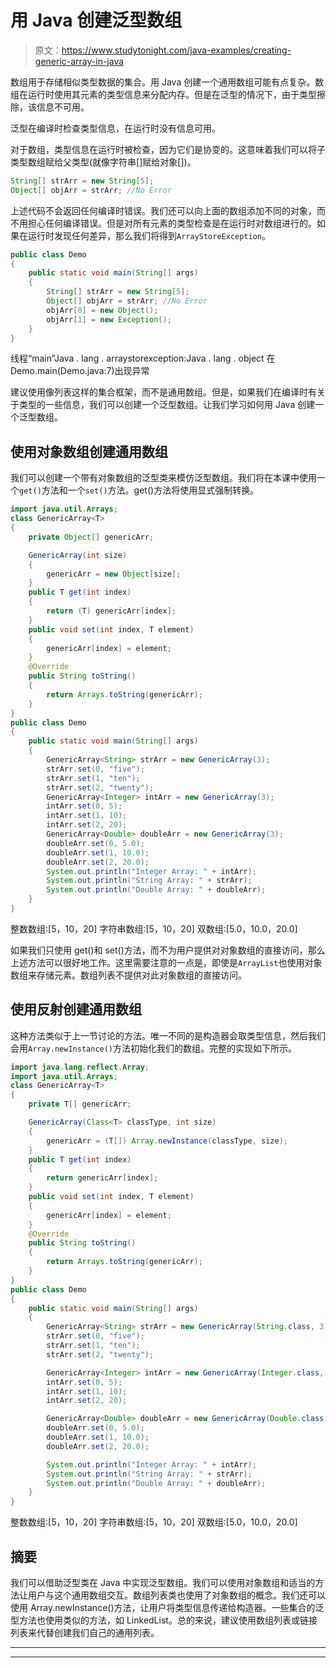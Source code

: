 # 用 Java 创建泛型数组

> 原文：<https://www.studytonight.com/java-examples/creating-generic-array-in-java>

数组用于存储相似类型数据的集合。用 Java 创建一个通用数组可能有点复杂。数组在运行时使用其元素的类型信息来分配内存。但是在泛型的情况下，由于类型擦除，该信息不可用。

泛型在编译时检查类型信息，在运行时没有信息可用。

对于数组，类型信息在运行时被检查，因为它们是协变的。这意味着我们可以将子类型数组赋给父类型(就像字符串[]赋给对象[])。

```java
String[] strArr = new String[5];
Object[] objArr = strArr; //No Error
```

上述代码不会返回任何编译时错误。我们还可以向上面的数组添加不同的对象，而不用担心任何编译错误。但是对所有元素的类型检查是在运行时对数组进行的。如果在运行时发现任何差异，那么我们将得到`ArrayStoreException`。

```java
public class Demo
{
	public static void main(String[] args)
	{
		String[] strArr = new String[5];
		Object[] objArr = strArr; //No Error
		objArr[0] = new Object();
		objArr[1] = new Exception();
	}
}
```

线程“main”Java . lang . arraystorexception:Java . lang . object
在 Demo.main(Demo.java:7)出现异常

建议使用像列表这样的集合框架，而不是通用数组。但是，如果我们在编译时有关于类型的一些信息，我们可以创建一个泛型数组。让我们学习如何用 Java 创建一个泛型数组。

## 使用对象数组创建通用数组

我们可以创建一个带有对象数组的泛型类来模仿泛型数组。我们将在本课中使用一个`get()`方法和一个`set()`方法。get()方法将使用显式强制转换。

```java
import java.util.Arrays;
class GenericArray<T>
{
	private Object[] genericArr;

	GenericArray(int size)
	{
		genericArr = new Object[size];
	}	
	public T get(int index)
	{
		return (T) genericArr[index];
	}	
	public void set(int index, T element)
	{
		genericArr[index] = element;
	}	
	@Override
    public String toString()
	{
        return Arrays.toString(genericArr);
    }
}
public class Demo
{
	public static void main(String[] args)
	{
		GenericArray<String> strArr = new GenericArray(3);
		strArr.set(0, "five");
		strArr.set(1, "ten");
		strArr.set(2, "twenty");		
		GenericArray<Integer> intArr = new GenericArray(3);
		intArr.set(0, 5);
		intArr.set(1, 10);
		intArr.set(2, 20);		
		GenericArray<Double> doubleArr = new GenericArray(3);
		doubleArr.set(0, 5.0);
		doubleArr.set(1, 10.0);
		doubleArr.set(2, 20.0);		
		System.out.println("Integer Array: " + intArr);
		System.out.println("String Array: " + strArr);
		System.out.println("Double Array: " + doubleArr);
	}
}
```

整数数组:[5，10，20]
字符串数组:[5，10，20]
双数组:[5.0，10.0，20.0]

如果我们只使用 get()和 set()方法，而不为用户提供对对象数组的直接访问，那么上述方法可以很好地工作。这里需要注意的一点是，即使是`ArrayList`也使用对象数组来存储元素。数组列表不提供对此对象数组的直接访问。

## 使用反射创建通用数组

这种方法类似于上一节讨论的方法。唯一不同的是构造器会取类型信息，然后我们会用`Array.newInstance()`方法初始化我们的数组。完整的实现如下所示。

```java
import java.lang.reflect.Array;
import java.util.Arrays;
class GenericArray<T>
{
	private T[] genericArr;

	GenericArray(Class<T> classType, int size)
	{
		genericArr = (T[]) Array.newInstance(classType, size);
	}	
	public T get(int index)
	{
		return genericArr[index];
	}	
	public void set(int index, T element)
	{
		genericArr[index] = element;
	}	
	@Override
    public String toString()
	{
        return Arrays.toString(genericArr);
    }
}
public class Demo
{
	public static void main(String[] args)
	{
		GenericArray<String> strArr = new GenericArray(String.class, 3);
		strArr.set(0, "five");
		strArr.set(1, "ten");
		strArr.set(2, "twenty");

		GenericArray<Integer> intArr = new GenericArray(Integer.class, 3);
		intArr.set(0, 5);
		intArr.set(1, 10);
		intArr.set(2, 20);

		GenericArray<Double> doubleArr = new GenericArray(Double.class, 3);
		doubleArr.set(0, 5.0);
		doubleArr.set(1, 10.0);
		doubleArr.set(2, 20.0);

		System.out.println("Integer Array: " + intArr);
		System.out.println("String Array: " + strArr);
		System.out.println("Double Array: " + doubleArr);
	}
}
```

整数数组:[5，10，20]
字符串数组:[5，10，20]
双数组:[5.0，10.0，20.0]

## 摘要

我们可以借助泛型类在 Java 中实现泛型数组。我们可以使用对象数组和适当的方法让用户与这个通用数组交互。数组列表类也使用了对象数组的概念。我们还可以使用 Array.newInstance()方法，让用户将类型信息传递给构造器。一些集合的泛型方法也使用类似的方法，如 LinkedList。总的来说，建议使用数组列表或链接列表来代替创建我们自己的通用列表。

* * *

* * *